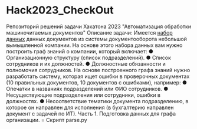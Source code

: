 # Hack2023_CheckOut
Репозиторий решений задачи Хакатона 2023 "Автоматизация обработки машиночитаемых документов"
 Описание задачи:
   Имеется [набор данных](https://www.dropbox.com/sh/d5h5f3yrql8x392/AACQ2WYa5qYCqjC8QuVZ5TJ4a?dl=1) данных документов из системы документооборота небольшой вымышленной компании. На основе этого набора данных вам нужно построить граф знаний о компании, который включает:
● 	Организационную структуру (список подразделений).
● 	Список сотрудников и их должностей.
● 	Должностные обязанности и полномочия сотрудников.
На основе построенного графа знаний нужно разработать систему, которая ищет ошибки в проверочных документах (10 правильных документов, 10 документов с ошибками), например:
● 	Опечатки в названиях подразделений или ФИО сотрудников.
● 	Несуществующие подразделения или сотрудники, ошибки в должностях.
● 	Несоответствие тематики документа подразделению, в которое он направлен для исполнения (в бухгалтерию направлен документ с задачей по ИТ).
Часть 1.
Подготовка данных для графа организации.
= Скрипт parse.py





